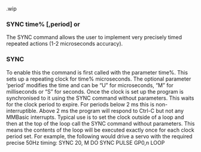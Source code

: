 .wip


### SYNC time% [,period] or

The SYNC command allows the user to implement very precisely timed repeated actions (1-2 microseconds accuracy).

### SYNC

To enable this the command is first called with the parameter time%. This sets up a repeating clock for time% microseconds. The optional parameter ‘period’ modifies the time and can be “U” for microseconds, “M” for milliseconds or “S” for seconds. Once the clock is set up the program is synchronised to it using the SYNC command without parameters. This waits for the clock period to expire. For periods below 2 ms this is non-interruptible. Above 2 ms the program will respond to Ctrl-C but not any MMBasic interrupts. Typical use is to set the clock outside of a loop and then at the top of the loop call the SYNC command without parameters. This means the contents of the loop will be executed exactly once for each clock period set. For example, the following would drive a servo with the required precise 50Hz timing: SYNC 20, M DO SYNC PULSE GP0,n LOOP